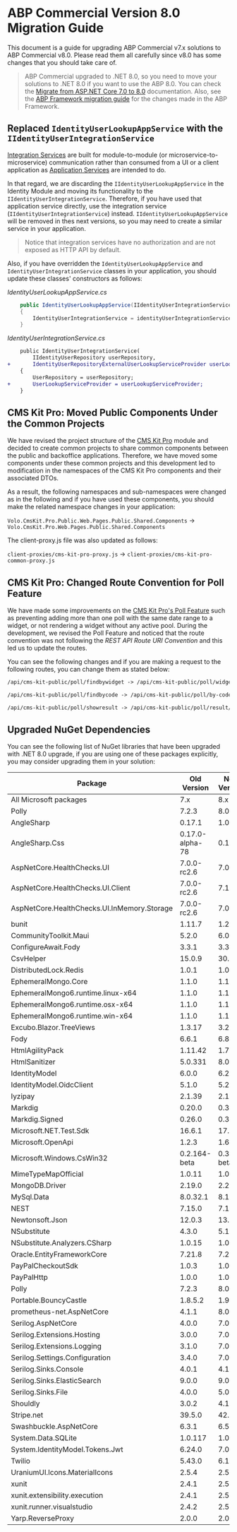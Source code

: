 # ABP Commercial Version 8.0 Migration Guide

This document is a guide for upgrading ABP Commercial v7.x solutions to ABP Commercial v8.0. Please read them all carefully since v8.0 has some changes that you should take care of.

> ABP Commercial upgraded to .NET 8.0, so you need to move your solutions to .NET 8.0 if you want to use the ABP 8.0. You can check the [Migrate from ASP.NET Core 7.0 to 8.0](https://learn.microsoft.com/en-us/aspnet/core/migration/70-80) documentation. Also, see the [ABP Framework migration guide](https://docs.abp.io/en/abp/8.0/Migration-Guides/Abp-8_0) for the changes made in the ABP Framework.

## Replaced `IdentityUserLookupAppService` with the `IIdentityUserIntegrationService`

[Integration Services](https://docs.abp.io/en/abp/latest/Integration-Services) are built for module-to-module (or microservice-to-microservice) communication rather than consumed from a UI or a client application as [Application Services](https://docs.abp.io/en/abp/latest/Application-Services) are intended to do.

In that regard, we are discarding the `IIdentityUserLookupAppService` in the Identity Module and moving its functionality to the `IIdentityUserIntegrationService`. Therefore, if you have used that application service directly, use the integration service (`IIdentityUserIntegrationService`) instead. `IIdentityUserLookupAppService` will be removed in thes next versions, so you may need to create a similar service in your application.

> Notice that integration services have no authorization and are not exposed as HTTP API by default.

Also, if you have overridden the `IdentityUserLookupAppService` and `IdentityUserIntegrationService` classes in your application, you should update these classes' constructors as follows:

*IdentityUserLookupAppService.cs*
```csharp
    public IdentityUserLookupAppService(IIdentityUserIntegrationService identityUserIntegrationService)
    {
        IdentityUserIntegrationService = identityUserIntegrationService;
    }
```

*IdentityUserIntegrationService.cs*

```diff
    public IdentityUserIntegrationService(
        IIdentityUserRepository userRepository, 
+       IdentityUserRepositoryExternalUserLookupServiceProvider userLookupServiceProvider)
    {
        UserRepository = userRepository;
+       UserLookupServiceProvider = userLookupServiceProvider;
    }
```

## CMS Kit Pro: Moved Public Components Under the Common Projects

We have revised the project structure of the [CMS Kit Pro](../modules/cms-kit/index.md) module and decided to create common projects to share common components between the public and backoffice applications. Therefore, we have moved some components under these common projects and this development led to modification in the namespaces of the CMS Kit Pro components and their associated DTOs.

As a result, the following namespaces and sub-namespaces were changed as in the following and if you have used these components, you should make the related namespace changes in your application:

`Volo.CmsKit.Pro.Public.Web.Pages.Public.Shared.Components` -> `Volo.CmsKit.Pro.Web.Pages.Public.Shared.Components`

The client-proxy.js file was also updated as follows:

`client-proxies/cms-kit-pro-proxy.js` -> `client-proxies/cms-kit-pro-common-proxy.js`

## CMS Kit Pro: Changed Route Convention for Poll Feature

We have made some improvements on the [CMS Kit Pro's Poll Feature](../modules/cms-kit/poll.md) such as preventing adding more than one poll with the same date range to a widget, or not rendering a widget without any active pool. During the development, we revised the Poll Feature and noticed that the route convention was not following the _REST API Route URI Convention_ and this led us to update the routes.

You can see the following changes and if you are making a request to the following routes, you can change them as stated below:

```md
/api/cms-kit-public/poll/findbywidget -> /api/cms-kit-public/poll/widget-name-available

/api/cms-kit-public/poll/findbycode -> /api/cms-kit-public/poll/by-code

/api/cms-kit-public/poll/showresult -> /api/cms-kit-public/poll/result/{id}
```

## Upgraded NuGet Dependencies

You can see the following list of NuGet libraries that have been upgraded with .NET 8.0 upgrade, if you are using one of these packages explicitly, you may consider upgrading them in your solution:

| Package             | Old Version | New Version |
| ------------------- | ----------- | ----------- |
| All Microsoft packages | 7.x       | 8.x       |
| Polly | 7.2.3       | 8.0.0       |
| AngleSharp | 0.17.1       | 1.0.5       |
| AngleSharp.Css | 0.17.0-alpha-78       | 0.17.0       |
| AspNetCore.HealthChecks.UI | 7.0.0-rc2.6       | 7.0.2       |
| AspNetCore.HealthChecks.UI.Client | 7.0.0-rc2.6       | 7.1.0       |
| AspNetCore.HealthChecks.UI.InMemory.Storage | 7.0.0-rc2.6       | 7.0.0       |
| bunit | 1.11.7       | 1.23.9       |
| CommunityToolkit.Maui | 5.2.0       | 6.0.0       |
| ConfigureAwait.Fody | 3.3.1       | 3.3.2       |
| CsvHelper | 15.0.9       | 30.0.1       |
| DistributedLock.Redis | 1.0.1       | 1.0.2       |
| EphemeralMongo.Core | 1.1.0       | 1.1.3       |
| EphemeralMongo6.runtime.linux-x64 | 1.1.0       | 1.1.3       |
| EphemeralMongo6.runtime.osx-x64 | 1.1.0       | 1.1.3       |
| EphemeralMongo6.runtime.win-x64 | 1.1.0       | 1.1.3       |
| Excubo.Blazor.TreeViews | 1.3.17       | 3.2.3       |
| Fody | 6.6.1       | 6.8.0       |
| HtmlAgilityPack | 1.11.42       | 1.7.4       |
| HtmlSanitizer | 5.0.331       | 8.0.723       |
| IdentityModel | 6.0.0       | 6.2.0       |
| IdentityModel.OidcClient | 5.1.0       | 5.2.1       |
| Iyzipay | 2.1.39       | 2.1.55       |
| Markdig | 0.20.0       | 0.33.0       |
| Markdig.Signed | 0.26.0       | 0.33.0       |
| Microsoft.NET.Test.Sdk | 16.6.1       | 17.7.2       |
| Microsoft.OpenApi | 1.2.3       | 1.6.9       |
| Microsoft.Windows.CsWin32 | 0.2.164-beta       | 0.3.46-beta       |
| MimeTypeMapOfficial | 1.0.11       | 1.0.17       |
| MongoDB.Driver | 2.19.0       | 2.21.0       |
| MySql.Data | 8.0.32.1       | 8.1.0       |
| NEST | 7.15.0       | 7.17.5       |
| Newtonsoft.Json | 12.0.3       | 13.0.3       |
| NSubstitute | 4.3.0       | 5.1.0       |
| NSubstitute.Analyzers.CSharp | 1.0.15       | 1.0.16       |
| Oracle.EntityFrameworkCore | 7.21.8       | 7.21.9       |
| PayPalCheckoutSdk | 1.0.3       | 1.0.4       |
| PayPalHttp | 1.0.0       | 1.0.1       |
| Polly | 7.2.3       | 8.0.0       |
| Portable.BouncyCastle | 1.8.5.2       | 1.9.0       |
| prometheus-net.AspNetCore | 4.1.1       | 8.0.1       |
| Serilog.AspNetCore | 4.0.0       | 7.0.0       |
| Serilog.Extensions.Hosting | 3.0.0       | 7.0.0       |
| Serilog.Extensions.Logging | 3.1.0       | 7.0.0       |
| Serilog.Settings.Configuration | 3.4.0       | 7.0.1       |
| Serilog.Sinks.Console | 4.0.1       | 4.1.0       |
| Serilog.Sinks.ElasticSearch | 9.0.0       | 9.0.3       |
| Serilog.Sinks.File | 4.0.0       | 5.0.0       |
| Shouldly | 3.0.2       | 4.1.0       |
| Stripe.net | 39.5.0       | 42.8.0       |
| Swashbuckle.AspNetCore | 6.3.1       | 6.5.0       |
| System.Data.SQLite | 1.0.117       | 1.0.118       |
| System.IdentityModel.Tokens.Jwt | 6.24.0       | 7.0.2       |
| Twilio | 5.43.0       | 6.14.1       |
| UraniumUI.Icons.MaterialIcons | 2.5.4       | 2.5.6       |
| xunit | 2.4.1       | 2.5.1       |
| xunit.extensibility.execution | 2.4.1       | 2.5.1       |
| xunit.runner.visualstudio | 2.4.2       | 2.5.1       |
| Yarp.ReverseProxy | 2.0.0       | 2.0.1       |
